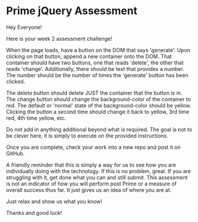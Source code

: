 # Prime jQuery Assessment

Hey Everyone!

Here is your week 2 assessment challenge!

When the page loads, have a button on the DOM that says 'generate'. Upon clicking on that button, append a new container onto the DOM. That container should have two buttons, one that reads 'delete', the other that reads 'change'. Additionally, there should be text that provides a number. The number should be the number of times the 'generate' button has been clicked.

The delete button should delete JUST the container that the button is in. The change button should change the background-color of the container to red. The default or 'normal' state of the background-color should be yellow. Clicking the button a second time should change it back to yellow, 3rd time red, 4th time yellow, etc.

Do not add in anything additional beyond what is required. The goal is not to be clever here, it is simply to execute on the provided instructions.

Once you are complete, check your work into a new repo and post it on GitHub.

A friendly reminder that this is simply a way for us to see how you are individually doing with the technology. If this is no problem, great. If you are struggling with it, get done what you can and still submit. This assessment is not an indicator of how you will perform post Prime or a measure of overall success thus far. It just gives us an idea of where you are at.

Just relax and show us what you know!

Thanks and good luck!

